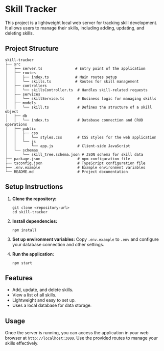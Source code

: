 # Skill Tracker

This project is a lightweight local web server for tracking skill development. It allows users to manage their skills, including adding, updating, and deleting skills.

## Project Structure

```
skill-tracker
├── src
│   ├── server.ts               # Entry point of the application
│   ├── routes
│   │   ├── index.ts            # Main routes setup
│   │   └── skills.ts           # Routes for skill management
│   ├── controllers
│   │   └── skillsController.ts  # Handles skill-related requests
│   ├── services
│   │   └── skillService.ts      # Business logic for managing skills
│   ├── models
│   │   └── skill.ts             # Defines the structure of a skill object
│   ├── db
│   │   └── index.ts             # Database connection and CRUD operations
│   ├── public
│   │   ├── css
│   │   │   └── styles.css       # CSS styles for the web application
│   │   └── js
│   │       └── app.js           # Client-side JavaScript
│   └── schemas
│       └── skill_tree.schema.json # JSON schema for skill data
├── package.json                 # npm configuration file
├── tsconfig.json                # TypeScript configuration file
├── .env.example                 # Example environment variables
└── README.md                    # Project documentation
```

## Setup Instructions

1. **Clone the repository:**
   ```
   git clone <repository-url>
   cd skill-tracker
   ```

2. **Install dependencies:**
   ```
   npm install
   ```

3. **Set up environment variables:**
   Copy `.env.example` to `.env` and configure your database connection and other settings.

4. **Run the application:**
   ```
   npm start
   ```

## Features

- Add, update, and delete skills.
- View a list of all skills.
- Lightweight and easy to set up.
- Uses a local database for data storage.

## Usage

Once the server is running, you can access the application in your web browser at `http://localhost:3000`. Use the provided routes to manage your skills effectively.
